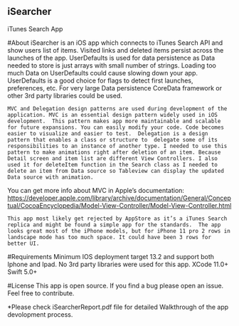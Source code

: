 ## iSearcher
iTunes Search App

#About
	iSearcher is an iOS app which connects to iTunes Search API and show users list of items. Visited links and deleted items persist across the launches of the app. 
	UserDefaults is used for data persistence as Data needed to store is just arrays with small number of strings.  Loading too much Data on UserDefaults could cause slowing down your app. UserDefaults  is a good choice for  flags to detect first launches, preferences, etc. For very large Data persistence CoreData framework or other 3rd party libraries could be used.
	
	MVC and Delegation design patterns are used during development of the application. MVC is an essential design pattern widely used in iOS development.  This pattern makes app more maintainable and scalable for future expansions. You can easily modify your code. Code becomes easier to visualize and easier to test.  Delegation is a design pattern that enables a class or structure to  delegate some of its responsibilities to an instance of another type. I needed to use this pattern to make animations right after deletion of an item. Because Detail screen and item list are different View Controllers. I also used it for deleteItem function in the Search class as I needed to delete an item from Data source so Tableview can display the updated Data source with animation.

You can get more info about MVC in Apple’s documentation:  https://developer.apple.com/library/archive/documentation/General/Conceptual/CocoaEncyclopedia/Model-View-Controller/Model-View-Controller.html

	This app most likely get rejected by AppStore as it’s a iTunes Search replica and might be found a simple app for the standards.  The app looks great most of the iPhone models, but for iPhone 11 pro 2 rows in landscape mode has too much space. It could have been 3 rows for better UI. 

#Requirements
 Minimum IOS deployment target 13.2 and support both Iphone and Ipad. No 3rd party libraries were used for this app.
 XCode 11.0+ Swift 5.0+

#License
This app is open source. If you find a bug please open an issue. Feel free to contribute.


*Please check iSearcherReport.pdf file for detailed Walkthrough of the app devolopment process. 
